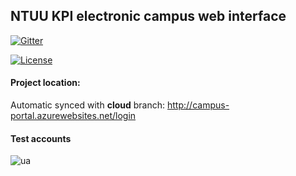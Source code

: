 ## NTUU KPI electronic campus web interface

[![Gitter](https://badges.gitter.im/Join%20Chat.svg)](https://gitter.im/DOIS/ecampus.kpi.ua?utm_source=badge&utm_medium=badge&utm_campaign=pr-badge&utm_content=badge)

[![License](http://img.shields.io/:license-apache-blue.svg)](https://raw.githubusercontent.com/DOIS/ecampus.kpi.ua/master/LICENSE.md)

#### Project location: 
Automatic synced with **cloud** branch: http://campus-portal.azurewebsites.net/login

#### Test accounts
![ua](https://cloud.githubusercontent.com/assets/3822922/5788645/bb681c90-9e4b-11e4-97a7-8932afb81a43.png)
